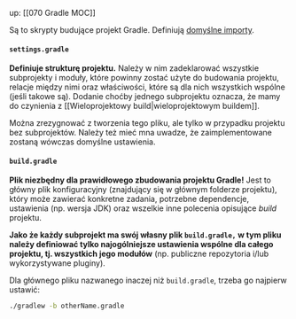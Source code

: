 up: [[070 Gradle MOC]]

Są to skrypty budujące projekt Gradle. Definiują [domyślne importy](https://gradle.github.io/kotlin-dsl-docs/api/org.gradle.kotlin.dsl/-kotlin-build-script/index.html).

#### `settings.gradle`

**Definiuje strukturę projektu.** Należy w nim zadeklarować wszystkie subprojekty i moduły, które powinny zostać użyte do budowania projektu, relacje między nimi oraz właściwości, które są dla nich wszystkich wspólne (jeśli takowe są). Dodanie choćby jednego subprojektu oznacza, że mamy do czynienia z [[Wieloprojektowy build|wieloprojektowym buildem]].

Można zrezygnować z tworzenia tego pliku, ale tylko w przypadku projektu bez subprojektów. Należy też mieć mna uwadze, że zaimplementowane zostaną wówczas domyślne ustawienia.

#### `build.gradle`

**Plik niezbędny dla prawidłowego zbudowania projektu Gradle!** Jest to główny plik konfiguracyjny (znajdujący się w głównym folderze projektu), który może zawierać konkretne zadania, potrzebne dependencje, ustawienia (np. wersja JDK) oraz wszelkie inne polecenia opisujące *build* projektu.

**Jako że każdy subprojekt ma swój własny plik `build.gradle,` w tym pliku należy definiować tylko najogólniejsze ustawienia wspólne dla całego projektu, tj. wszystkich jego modułów** (np. publiczne repozytoria i/lub wykorzystywane pluginy).

Dla głównego pliku nazwanego inaczej niż `build.gradle`, trzeba go najpierw ustawić:

```bash
./gradlew -b otherName.gradle
```
